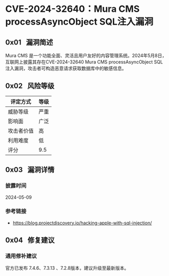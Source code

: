# CVE-2024-32640：Mura CMS processAsyncObject SQL注入漏洞

## 0x01   漏洞简述

Mura CMS 是一个功能全面、灵活且用户友好的内容管理系统。2024年5月8日，互联网上披露其存在CVE-2024-32640 Mura CMS processAsyncObject SQL注入漏洞，攻击者可构造恶意请求获取数据库中的敏感信息。

## 0x02   风险等级

| 评定方式  | 等级  |
| ----- | --- |
| 威胁等级  | 严重  |
| 影响面   | 广泛  |
| 攻击者价值 | 高   |
| 利用难度  | 低   |
| 评分    | 9.5 |

## 0x03   漏洞详情

### 披露时间

2024-05-09

### 参考链接

- https://blog.projectdiscovery.io/hacking-apple-with-sql-injection/

## 0x04   修复建议

### 通用修补建议

官方已发布 7.4.6、7.3.13 、7.2.8版本，建议升级至最新版本。
